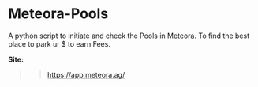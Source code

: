 # Meteora-Pools

A python script to initiate and check the Pools in Meteora. To find the best place to park ur $ to earn Fees.

**Site:**
>> https://app.meteora.ag/
